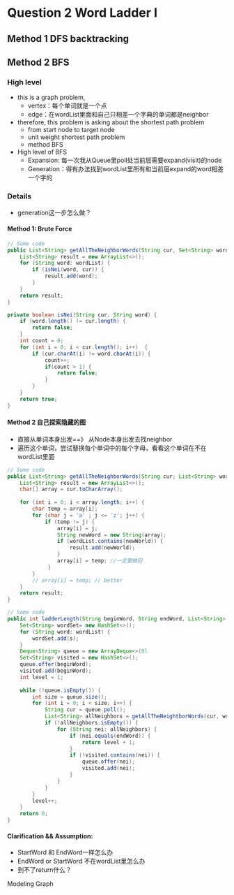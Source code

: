 # Question 2 Word Ladder I



## Method 1 DFS backtracking



## Method 2 BFS

### High level

* this is a graph problem,
  * vertex：每个单词就是一个点
  * edge：在wordList里面和自己只相差一个字典的单词都是neighbor
* therefore, this problem is asking about the shortest path problem
  * from start node to target node
  * unit weight shortest path problem
  * method BFS
* High level of BFS
  * Expansion: 每一次我从Queue里poll处当前层需要expand(visit)的node
  * Generation：得有办法找到wordList里所有和当前层expand的word相差一个字的

### Details

* generation这一步怎么做？

#### Method 1: Brute Force

```java
// Some code
public List<String> getAllTheNeighborWords(String cur, Set<String> wordList) {
    List<String> result = new ArrayList<>();
    for (String word: wordList) {
        if (isNei(word, cur)) {
            result.add(word);
        }
    }
    return result;
}

private boolean isNei(String cur, String word) {
    if (word.length() != cur.length) {
        return false;
    }
    int count = 0;
    for (int i = 0; i < cur.length(); i++)  {
        if (cur.charAt(i) != word.charAt(i)) {
            count++;
            if(count > 1) {
                return false;
            }
        }
    }
    return true;
}

```

#### Method 2 自己探索隐藏的图

* 直接从单词本身出发==》 从Node本身出发去找neighbor
* 遍历这个单词，尝试替换每个单词中的每个字母，看看这个单词在不在wordList里面

```java
// Some code
public List<String> getAllTheNeighborWords(String cur; List<String> wordList) {
    List<String> result = new ArrayList<>();
    char[] array = cur.toCharArray();
    
    for (int i = 0; i < array.length; i++) {
        char temp = array[i];
        for (char j = 'a' ; j <= 'z'; j++) {
            if (temp != j) {
                array[i] = j;
                String newWord = new String(array);
                if (wordList.contains(newWorld)) {
                    result.add(newWorld);
                }
                array[i] = temp; //一定要换回
             }
        }
        // array[i] = temp; // better
    }
    return result;
}
```

```java
// Some code
public int ladderLength(String beginWord, String endWord, List<String> wordList) {
    Set<String> wordSet= new HashSet<>();
    for (String word: wordList) {
        wordSet.add(s);
    }
    Deque<String> queue = new ArrayDeque<>(0l
    Set<String> visited = new HashSet<>();
    queue.offer(beginWord);
    visited.add(beginWord);
    int level = 1;
    
    while (!queue.isEmpty()) {
        int size = queue.size();
        for (int i = 0; i < size; i++) {
            String cur = queue.poll();
            List<String> allNeighbors = getAllTheNeightborWords(cur, wordSet);
            if (!allNeighbors.isEmpty()) {
                for (String nei: allNeighbors) {
                    if (nei.equals(endWord)) {
                        return level + 1;
                    }
                    if (!visited.contains(nei)) {
                        queue.offer(nei);
                        visited.add(nei);
                    }
                }
            }
        }
        level++;
    }
    return 0;
}
```



#### Clarification && Assumption:

* StartWord 和 EndWord一样怎么办
* EndWord or StartWord 不在wordList里怎么办
* 到不了return什么？

Modeling Graph

&#x20;
